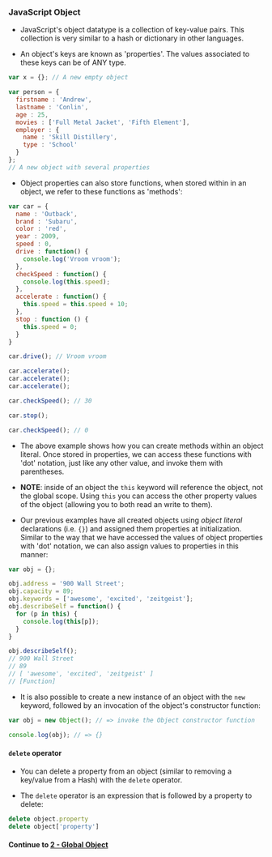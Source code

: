 ### JavaScript Object
* JavaScript's object datatype is a collection of key-value pairs. This collection is very similar to a hash or dictionary in other languages.
  
* An object's keys are known as 'properties'. The values associated to these keys can be of ANY type.
  
```javascript
var x = {}; // A new empty object

var person = { 
  firstname : 'Andrew', 
  lastname : 'Conlin', 
  age : 25,
  movies : ['Full Metal Jacket', 'Fifth Element'],
  employer : {
    name : 'Skill Distillery',
    type : 'School'
  }
};
// A new object with several properties

```
  
* Object properties can also store functions, when stored within in an object, we refer to these functions as 'methods':
  
```javascript
var car = {
  name : 'Outback',
  brand : 'Subaru',
  color : 'red',
  year : 2009,
  speed : 0,
  drive : function() {
    console.log('Vroom vroom');
  },
  checkSpeed : function() {
    console.log(this.speed);
  },
  accelerate : function() {
    this.speed = this.speed + 10;
  },
  stop : function () {
    this.speed = 0;
  }
}

car.drive(); // Vroom vroom

car.accelerate();
car.accelerate();
car.accelerate();

car.checkSpeed(); // 30

car.stop();

car.checkSpeed(); // 0

```
  
* The above example shows how you can create methods within an object literal. Once stored in properties, we can access these functions with 'dot' notation, just like any other value, and invoke them with parentheses.
  
* **NOTE**: inside of an object the `this` keyword will reference the object, not the global scope. Using `this` you can access the other property values of the object (allowing you to both read an write to them).
  
* Our previous examples have all created objects using *object literal* declarations (i.e. `{}`) and assigned them properties at initialization. Similar to the way that we have accessed the values of object properties with 'dot' notation, we can also assign values to properties in this manner:
  
```javascript
var obj = {};

obj.address = '900 Wall Street';
obj.capacity = 89;
obj.keywords = ['awesome', 'excited', 'zeitgeist'];
obj.describeSelf = function() {
  for (p in this) {
    console.log(this[p]);
  }
}

obj.describeSelf();
// 900 Wall Street
// 89
// [ 'awesome', 'excited', 'zeitgeist' ]
// [Function]
```
  
* It is also possible to create a new instance of an object with the `new` keyword, followed by an invocation of the object's constructor function:
  
```javascript
var obj = new Object(); // => invoke the Object constructor function

console.log(obj); // => {}
```
  
#### `delete` operator
* You can delete a property from an object (similar to removing a key/value from a Hash) with the `delete` operator.
  
* The `delete` operator is an expression that is followed by a property to delete:
  
```javascript
delete object.property
delete object['property']
```
  

#### Continue to [2 - Global Object](2_GlobalObject.md)